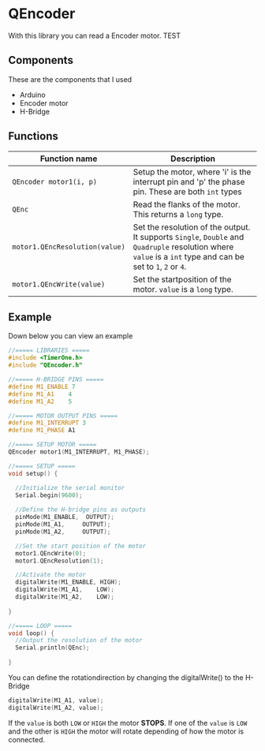 # QEncoder
With this library you can read a Encoder motor.
TEST

## Components
These are the components that I used
* Arduino
* Encoder motor
* H-Bridge

## Functions

| Function name | Description                    |
| ------------- | ------------------------------ |
| `QEncoder motor1(i, p)`      | Setup the motor, where 'i' is the interrupt pin and 'p' the phase pin. These are both `int` types      |
| `QEnc`   | Read the flanks of the motor. This returns a `long` type. |
| `motor1.QEncResolution(value)`   | Set the resolution of the output. It supports `Single`, `Double` and `Quadruple` resolution where `value` is a `int` type and can be set to `1`, `2` or `4`.|
| `motor1.QEncWrite(value)`   | Set the startposition of the motor. `value` is a `long` type. |


## Example
Down below you can view an example

```c++
//===== LIBRARIES =====
#include <TimerOne.h>
#include "QEncoder.h"

//===== H-BRIDGE PINS =====
#define M1_ENABLE 7
#define M1_A1    4
#define M1_A2    5

//===== MOTOR OUTPUT PINS =====
#define M1_INTERRUPT 3
#define M1_PHASE A1

//===== SETUP MOTOR =====
QEncoder motor1(M1_INTERRUPT, M1_PHASE);

//===== SETUP =====
void setup() {

  //Initialize the serial monitor
  Serial.begin(9600);
  
  //Define the H-bridge pins as outputs
  pinMode(M1_ENABLE,  OUTPUT);
  pinMode(M1_A1,     OUTPUT);
  pinMode(M1_A2,     OUTPUT);

  //Set the start position of the motor
  motor1.QEncWrite(0);
  motor1.QEncResolution(1);

  //Activate the motor
  digitalWrite(M1_ENABLE, HIGH);
  digitalWrite(M1_A1,    LOW);
  digitalWrite(M1_A2,    LOW);
  
}

//===== LOOP =====
void loop() {
  //Output the resolution of the motor
  Serial.println(QEnc);
  
}
```

You can define the rotationdirection by changing the digitalWrite() to the H-Bridge
```c++
digitalWrite(M1_A1, value);
digitalWrite(M1_A2, value);
```

If the `value` is both `LOW` or `HIGH` the motor **STOPS**.
If one of the `value` is `LOW` and the other is `HIGH` the motor will rotate depending of how the motor is connected.
